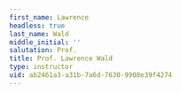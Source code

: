 ```yaml
---
first_name: Lawrence
headless: true
last_name: Wald
middle_initial: ''
salutation: Prof.
title: Prof. Lawrence Wald
type: instructor
uid: ab2461a3-a31b-7a6d-7630-9908e39f4274
---
```

